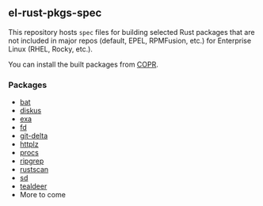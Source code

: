 ## el-rust-pkgs-spec

This repository hosts `spec` files for building selected Rust packages
that are not included in major repos (default, EPEL, RPMFusion, etc.)
for Enterprise Linux (RHEL, Rocky, etc.).

You can install the built packages from [COPR](https://copr.fedorainfracloud.org/coprs/cyqsimon/el-rust-pkgs).

### Packages

- [bat](https://github.com/sharkdp/bat)
- [diskus](https://github.com/sharkdp/diskus)
- [exa](https://github.com/ogham/exa)
- [fd](https://github.com/sharkdp/fd)
- [git-delta](https://github.com/dandavison/delta)
- [httplz](https://github.com/thecoshman/http)
- [procs](https://github.com/dalance/procs)
- [ripgrep](https://github.com/BurntSushi/ripgrep)
- [rustscan](https://github.com/RustScan/RustScan)
- [sd](https://github.com/chmln/sd)
- [tealdeer](https://github.com/dbrgn/tealdeer)
- More to come
